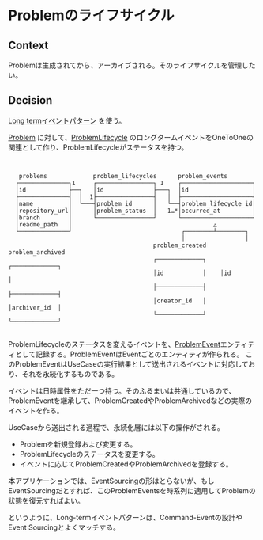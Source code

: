 # Problemのライフサイクル

## Context

Problemは生成されてから、アーカイブされる。そのライフサイクルを管理したい。

## Decision

[Long termイベントパターン](https://scrapbox.io/kawasima/%E3%82%A4%E3%83%9F%E3%83%A5%E3%83%BC%E3%82%BF%E3%83%96%E3%83%AB%E3%83%87%E3%83%BC%E3%82%BF%E3%83%A2%E3%83%87%E3%83%AB#5e3a5f1da8e5b200009c04ec) を使う。


[Problem](kysymys-app/src/main/java/net/unit8/kysymys/lesson/adapter/persistence/ProblemJpaEntity.java) に対して、[ProblemLifecycle](kysymys-app/src/main/java/net/unit8/kysymys/lesson/adapter/persistence/ProblemJpaEntity.java) のロングタームイベントをOneToOneの関連として作り、ProblemLifecycleがステータスを持つ。

```


   problems             problem_lifecycles      problem_events
  ┌──────────────┐1     ┌────────────────┐ 1    ┌────────────────────┐
  │id            ├──┐   │id              ├───┐  │id                  │
  ├──────────────┤  │  1├────────────────┤   │  ├────────────────────┤
  │name          │  └───┤problem_id      │   └──┤problem_lifecycle_id│
  │repository_url│      │problem_status  │   1…*│occurred_at         │
  │branch        │      └────────────────┘      └────────────────────┘
  │readme_path   │                                        △
  └──────────────┘                               ┌────────┴────────┐
                                                 │                 │
                                         problem_created    problem_archived
                                         ┌─────────────┐    ┌─────────────┐
                                         │id           │    │id           │
                                         ├─────────────┤    ├─────────────┤
                                         │creator_id   │    │archiver_id  │
                                         └─────────────┘    └─────────────┘


```

ProblemLifecycleのステータスを変えるイベントを、[ProblemEvent](kysymys-app/src/main/java/net/unit8/kysymys/lesson/adapter/persistence/ProblemJpaEntity.java)エンティティとして記録する。ProblemEventはEventごとのエンティティが作られる。
このProblemEventはUseCaseの実行結果として送出されるイベントに対応しており、それを永続化するものである。

イベントは日時属性をただ一つ持つ。そのふるまいは共通しているので、ProblemEventを継承して、ProblemCreatedやProblemArchivedなどの実際のイベントを作る。

UseCaseから送出される過程で、永続化層には以下の操作がされる。

- Problemを新規登録および変更する。
- ProblemLifecycleのステータスを変更する。
- イベントに応じてProblemCreatedやProblemArchivedを登録する。

本アプリケーションでは、EventSourcingの形はとらないが、もしEventSourcingだとすれば、このProblemEventsを時系列に適用してProblemの状態を復元すればよい。

というように、Long-termイベントパターンは、Command-Eventの設計やEvent Sourcingとよくマッチする。




